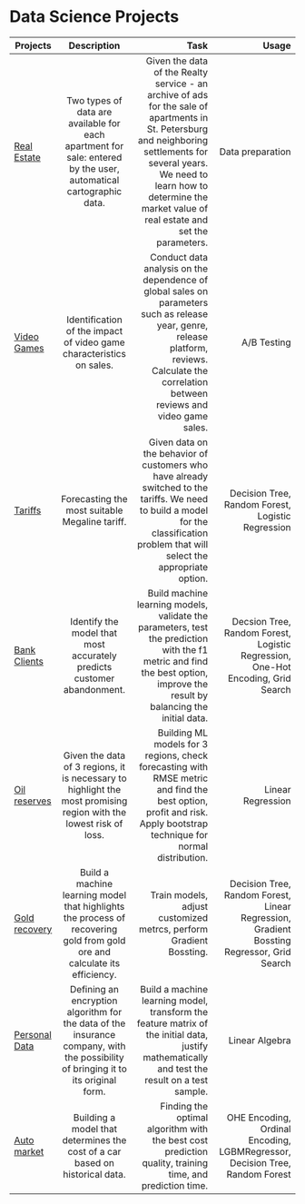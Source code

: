 # Data Science Projects

| Projects        | Description          | Task  | Usage | 
| ------------- |:-------------:| -----:|-----:|
| [Real Estate](https://github.com/maratovvna/data_projects/tree/main/Real%20Estate)      | Two types of data are available for each apartment for sale: entered by the user, automatical  cartographic data. | Given the data of the Realty service - an archive of ads for the sale of apartments in St. Petersburg and neighboring settlements for several years. We need to learn how to determine the market value of real estate and set the parameters. | Data preparation |
| [Video Games](https://github.com/maratovvna/data_projects/tree/main/Video%20Games)      | Identification of the impact of video game characteristics on sales.     |   Conduct data analysis on the dependence of global sales on parameters such as release year, genre, release platform, reviews. Calculate the correlation between reviews and video game sales.| A/B Testing |
| [Tariffs](https://github.com/maratovvna/data_projects/tree/main/Tariffs) | Forecasting the most suitable Megaline tariff.      |    Given data on the behavior of customers who have already switched to the tariffs. We need to build a model for the classification problem that will select the appropriate option. | Decision Tree, Random Forest, Logistic Regression | 
| [Bank Clients](https://github.com/maratovvna/data_projects/tree/main/Banking) | Identify the model that most accurately predicts customer abandonment.      |    Build machine learning models, validate the parameters, test the prediction with the f1 metric and find the best option, improve the result by balancing the initial data. | Decsion Tree, Random Forest, Logistic Regression, One-Hot Encoding, Grid Search |
| [Oil reserves](https://github.com/klmaratovna/data_projects/tree/main/Oil%20Reserves)      | Given the data of 3 regions, it is necessary to highlight the most promising region with the lowest risk of loss. | Building ML models for 3 regions, check forecasting with RMSE metric and find the best option, profit and risk. Apply bootstrap technique for normal distribution. | Linear Regression |
| [Gold recovery](https://github.com/klmaratovna/data_projects/tree/main/Gold%20Recovery)      | Build a machine learning model that highlights the process of recovering gold from gold ore and calculate its efficiency.        |   Train models, adjust customized metrcs, perform Gradient Bossting.          |   Decision Tree, Random Forest, Linear Regression, Gradient Bossting Regressor, Grid Search |
| [Personal Data](https://github.com/klmaratovna/data_projects/tree/main/Personal%20Data) | Defining an encryption algorithm for the data of the insurance company, with the possibility of bringing it to its original form. | Build a machine learning model, transform the feature matrix of the initial data, justify mathematically and test the result on a test sample.| Linear Algebra |
| [Auto market](https://github.com/klmaratovna/data_projects/tree/main/Auto%20market) | Building a model that determines the cost of a car based on historical data. | Finding the optimal algorithm with the best cost prediction quality, training time, and prediction time. | OHE Encoding, Ordinal Encoding, LGBMRegressor, Decision Tree, Random Forest |
